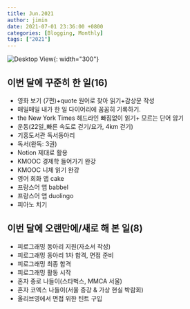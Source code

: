 ```yaml
---
title: Jun.2021
author: jimin
date: 2021-07-01 23:36:00 +0800 
categories: [Blogging, Monthly]
tags: ["2021"]
---
```


![Desktop View](https://img1.daumcdn.net/thumb/R1280x0/?scode=mtistory2&fname=https%3A%2F%2Fblog.kakaocdn.net%2Fdn%2FnJsoF%2FbtraNJg0KDj%2FyTLkRuSR5mey4IisXhSeN1%2Fimg.jpg){: width="300"}

## 이번 달에 꾸준히 한 일(16)

- 영화 보기 (7편)+quote 원어로 찾아 읽기+감상문 작성
- 매일매일 내가 한 일 다이어리에 꼼꼼히 기록하기.
- the New York Times 헤드라인 빠짐없이 읽기+ 모르는 단어 암기
- 운동(22일_빠른 속도로 걷기/요가, 4km 걷기)
- 기흥도서관 독서동아리
- 독서(완독: 3권)
- Notion 제대로 활용
- KMOOC 경제학 들어가기 완강
- KMOOC 니체 읽기 완강
- 영어 회화 앱 cake
- 프랑스어 앱 babbel
- 프랑스어 앱 duolingo
- 피아노 치기

## 이번 달에 오랜만에/새로 해 본 일(8)

- 피로그래밍 동아리 지원(자소서 작성)
- 피로그래밍 동아리 1차 합격, 면접 준비
- 피로그래밍 최종 합격
- 피로그래밍 활동 시작
- 혼자 종로 나들이(스타벅스, MMCA 서울)
- 혼자 코엑스 나들이(서울 증강 & 가상 현실 박람회)
- 올리브영에서 면접 위한 틴트 구입 
